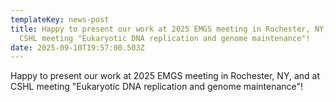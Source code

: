 ```yaml
---
templateKey: news-post
title: Happy to present our work at 2025 EMGS meeting in Rochester, NY, and at
  CSHL meeting "Eukaryotic DNA replication and genome maintenance"!
date: 2025-09-10T19:57:00.503Z
---
```

Happy to present our work at 2025 EMGS meeting in Rochester, NY, and at CSHL meeting "Eukaryotic DNA replication and genome maintenance"!